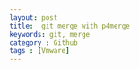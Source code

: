 ```yaml
---
layout: post
title:  git merge with p4merge
keywords: git, merge
category : Github
tags : [Vmware]
---
```

